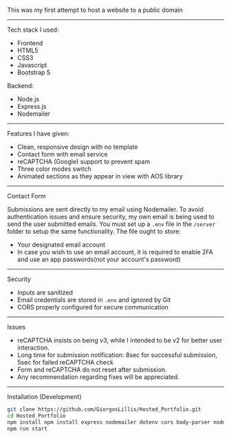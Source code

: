 This was my first attempt to host a website to a public domain

---

Tech stack I used:

- Frontend
- HTML5
- CSS3
- Javascript
- Bootstrap 5

Backend:
- Node.js
- Express.js
- Nodemailer

---

Features I have given:

- Clean, responsive design with no template
- Contact form with email service 
- reCAPTCHA (Google) support to prevent spam
- Three color modes switch
- Animated sections as they appear in view with AOS library

---

Contact Form

Submissions are sent directly to my email using Nodemailer. To avoid authentication issues and ensure security, my own email is being used to send the user submitted emails.
You must set up a `.env` file in the `/server` folder to setup the same functionality. The file ought to store:
- Your designated email account
- In case you wish to use an email account, it is required to enable 2FA and use an app passwords(not your account's password)

---

Security

- Inputs are sanitized
- Email credentials are stored in `.env` and ignored by Git
- CORS properly configured for secure communication

---

Issues

- reCAPTCHA insists on being v3, while I intended to be v2 for better user interaction.
- Long time for submission notification: 8sec for successful submission, 5sec for failed reCAPTCHA check
- Form and reCAPTCHA do not reset after submission.
- Any recommendation regarding fixes will be appreciated.
---

Installation (Development)

```bash
git clone https://github.com/GiorgosLillis/Hosted_Portfolio.git
cd Hosted_Portfolio
npm install npm install express nodemailer dotenv cors body-parser nodemon
npm run start
